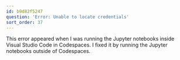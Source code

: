 ```yaml
---
id: b9d82f5247
question: 'Error: Unable to locate credentials'
sort_order: 37
---
```


This error appeared when I was running the Jupyter notebooks inside Visual Studio Code in Codespaces. I fixed it by running the Jupyter notebooks outside of Codespaces.
